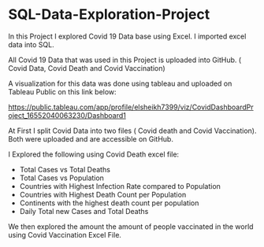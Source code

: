 # SQL-Data-Exploration-Project
In this Project I explored Covid 19 Data base using Excel. I imported excel data into SQL. 

All Covid 19 Data that was used in this Project is uploaded into GitHub. ( Covid Data, Covid Death and Covid Vaccination)

A visualization for this data was done using tableau and uploaded on Tableau Public on this link below:

https://public.tableau.com/app/profile/elsheikh7399/viz/CovidDashboardProject_16552040063230/Dashboard1

At First I split Covid Data into two files ( Covid death and Covid Vaccination). Both were uploaded and are accessible on GitHub. 


I Explored the following using Covid Death excel file:

- Total Cases vs Total Deaths
- Total Cases vs Population
- Countries with Highest Infection Rate compared to Population
- Countries with Highest Death Count per Population
- Continents with the highest death count per population
- Daily Total new Cases and Total Deaths

We then explored the amount the amount of people vaccinated in the world using Covid Vaccination Excel File.
